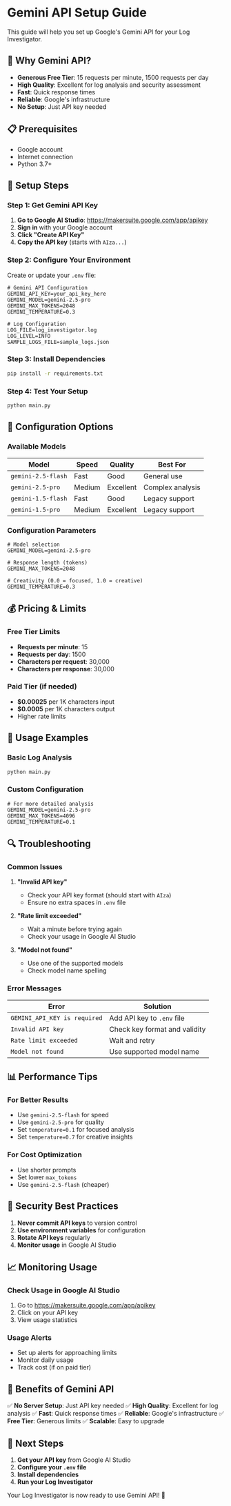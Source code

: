 # Gemini API Setup Guide

This guide will help you set up Google's Gemini API for your Log Investigator.

## 🎯 **Why Gemini API?**

- **Generous Free Tier**: 15 requests per minute, 1500 requests per day
- **High Quality**: Excellent for log analysis and security assessment
- **Fast**: Quick response times
- **Reliable**: Google's infrastructure
- **No Setup**: Just API key needed

## 📋 **Prerequisites**

- Google account
- Internet connection
- Python 3.7+

## 🚀 **Setup Steps**

### Step 1: Get Gemini API Key

1. **Go to Google AI Studio**: https://makersuite.google.com/app/apikey
2. **Sign in** with your Google account
3. **Click "Create API Key"**
4. **Copy the API key** (starts with `AIza...`)

### Step 2: Configure Your Environment

Create or update your `.env` file:

```env
# Gemini API Configuration
GEMINI_API_KEY=your_api_key_here
GEMINI_MODEL=gemini-2.5-pro
GEMINI_MAX_TOKENS=2048
GEMINI_TEMPERATURE=0.3

# Log Configuration
LOG_FILE=log_investigator.log
LOG_LEVEL=INFO
SAMPLE_LOGS_FILE=sample_logs.json
```

### Step 3: Install Dependencies

```bash
pip install -r requirements.txt
```

### Step 4: Test Your Setup

```bash
python main.py
```

## 🔧 **Configuration Options**

### Available Models

| Model | Speed | Quality | Best For |
|-------|-------|---------|----------|
| `gemini-2.5-flash` | Fast | Good | General use |
| `gemini-2.5-pro` | Medium | Excellent | Complex analysis |
| `gemini-1.5-flash` | Fast | Good | Legacy support |
| `gemini-1.5-pro` | Medium | Excellent | Legacy support |

### Configuration Parameters

```env
# Model selection
GEMINI_MODEL=gemini-2.5-pro

# Response length (tokens)
GEMINI_MAX_TOKENS=2048

# Creativity (0.0 = focused, 1.0 = creative)
GEMINI_TEMPERATURE=0.3
```

## 💰 **Pricing & Limits**

### Free Tier Limits
- **Requests per minute**: 15
- **Requests per day**: 1500
- **Characters per request**: 30,000
- **Characters per response**: 30,000

### Paid Tier (if needed)
- **$0.00025** per 1K characters input
- **$0.0005** per 1K characters output
- Higher rate limits

## 🎯 **Usage Examples**

### Basic Log Analysis
```bash
python main.py
```

### Custom Configuration
```env
# For more detailed analysis
GEMINI_MODEL=gemini-2.5-pro
GEMINI_MAX_TOKENS=4096
GEMINI_TEMPERATURE=0.1
```

## 🔍 **Troubleshooting**

### Common Issues

1. **"Invalid API key"**
   - Check your API key format (should start with `AIza`)
   - Ensure no extra spaces in `.env` file

2. **"Rate limit exceeded"**
   - Wait a minute before trying again
   - Check your usage in Google AI Studio

3. **"Model not found"**
   - Use one of the supported models
   - Check model name spelling

### Error Messages

| Error | Solution |
|-------|----------|
| `GEMINI_API_KEY is required` | Add API key to `.env` file |
| `Invalid API key` | Check key format and validity |
| `Rate limit exceeded` | Wait and retry |
| `Model not found` | Use supported model name |

## 📊 **Performance Tips**

### For Better Results
- Use `gemini-2.5-flash` for speed
- Use `gemini-2.5-pro` for quality
- Set `temperature=0.1` for focused analysis
- Set `temperature=0.7` for creative insights

### For Cost Optimization
- Use shorter prompts
- Set lower `max_tokens`
- Use `gemini-2.5-flash` (cheaper)

## 🔐 **Security Best Practices**

1. **Never commit API keys** to version control
2. **Use environment variables** for configuration
3. **Rotate API keys** regularly
4. **Monitor usage** in Google AI Studio

## 📈 **Monitoring Usage**

### Check Usage in Google AI Studio
1. Go to https://makersuite.google.com/app/apikey
2. Click on your API key
3. View usage statistics

### Usage Alerts
- Set up alerts for approaching limits
- Monitor daily usage
- Track cost (if on paid tier)

## 🎉 **Benefits of Gemini API**

✅ **No Server Setup**: Just API key needed
✅ **High Quality**: Excellent for log analysis
✅ **Fast**: Quick response times
✅ **Reliable**: Google's infrastructure
✅ **Free Tier**: Generous limits
✅ **Scalable**: Easy to upgrade

## 🚀 **Next Steps**

1. **Get your API key** from Google AI Studio
2. **Configure your `.env` file**
3. **Install dependencies**
4. **Run your Log Investigator**

Your Log Investigator is now ready to use Gemini API! 🎉 